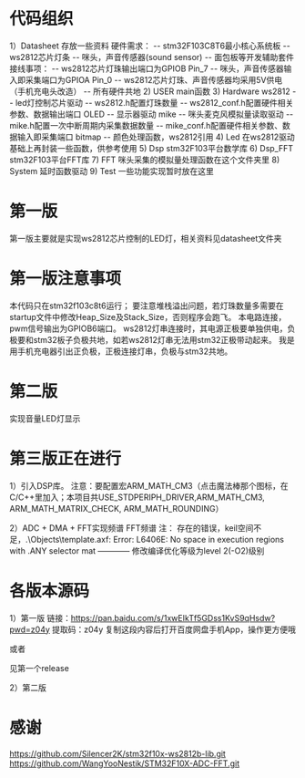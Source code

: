 # 代码组织
1）Datasheet
  存放一些资料
  硬件需求：
    -- stm32F103C8T6最小核心系统板
    -- ws2812芯片灯条
    -- 咪头，声音传感器(sound sensor)
    -- 面包板等开发辅助套件
  接线事项：
    -- ws2812芯片灯珠输出端口为GPIOB Pin_7
    -- 咪头，声音传感器输入即采集端口为GPIOA Pin_0
    -- ws2812芯片灯珠、声音传感器均采用5V供电（手机充电头改造）
    -- 所有硬件共地
2) USER
  main函数
3) Hardware
  ws2812 -- led灯控制芯片驱动
         -- ws2812.h配置灯珠数量
         -- ws2812_conf.h配置硬件相关参数、数据输出端口
  OLED   -- 显示器驱动
  mike   -- 咪头麦克风模拟量读取驱动
         -- mike.h配置一次中断周期内采集数据数量
         -- mike_conf.h配置硬件相关参数、数据输入即采集端口
  bitmap -- 颜色处理函数，ws2812引用
4) Led
  在ws2812驱动基础上再封装一些函数，供参考使用
5) Dsp
  stm32F103平台数学库
6) Dsp_FFT
  stm32F103平台FFT库
7) FFT
  咪头采集的模拟量处理函数在这个文件夹里
8) System
  延时函数驱动
9) Test
  一些功能实现暂时放在这里
# 第一版
第一版主要就是实现ws2812芯片控制的LED灯，相关资料见datasheet文件夹

# 第一版注意事项
本代码只在stm32f103c8t6运行；
要注意堆栈溢出问题，若灯珠数量多需要在startup文件中修改Heap_Size及Stack_Size，否则程序会跑飞。
本电路连接，pwm信号输出为GPIOB6端口。
ws2812灯串连接时，其电源正极要单独供电，负极要和stm32板子负极共地，如若ws2812灯串无法用stm32正极带动起来。
我是用手机充电器引出正负极，正极连接灯串，负极与stm32共地。

# 第二版
实现音量LED灯显示

# 第三版正在进行
1）引入DSP库。
注意：要配置宏ARM_MATH_CM3（点击魔法棒那个图标，在C/C++里加入；本项目共USE_STDPERIPH_DRIVER,ARM_MATH_CM3, ARM_MATH_MATRIX_CHECK, ARM_MATH_ROUNDING）

2）ADC + DMA + FFT实现频谱
FFT频谱
注： 存在的错误，keil空间不足，.\Objects\template.axf: Error: L6406E: No space in execution regions with .ANY selector mat ———— 修改编译优化等级为level 2(-O2)级别

# 各版本源码
1）第一版
链接：https://pan.baidu.com/s/1xwEIkTf5GDss1KvS9qHsdw?pwd=z04y 
提取码：z04y 
复制这段内容后打开百度网盘手机App，操作更方便哦

或者

见第一个release

2）第二版


# 感谢
https://github.com/Silencer2K/stm32f10x-ws2812b-lib.git
https://github.com/WangYooNestik/STM32F10X-ADC-FFT.git